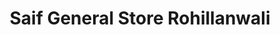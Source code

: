 ---
title: "Saif General Store Rohillanwali"
url: /rohillanwali/saif-general-store-rohillanwali/
shop: general
---
